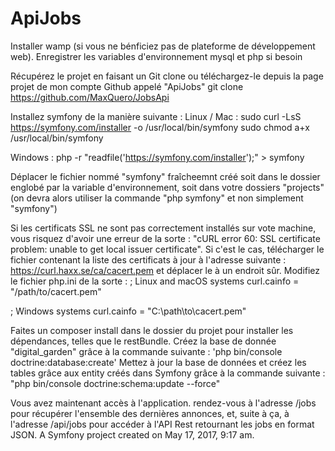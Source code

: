 ApiJobs
=======


Installer wamp (si vous ne bénficiez pas de plateforme de développement web).
Enregistrer les variables d'environnement mysql et php si besoin

Récupérez le projet en faisant un Git clone ou téléchargez-le depuis la page projet de mon compte Github appelé "ApiJobs"
git clone https://github.com/MaxQuero/JobsApi

Installez symfony de la manière suivante :
  Linux / Mac :
  sudo curl -LsS https://symfony.com/installer -o /usr/local/bin/symfony
  sudo chmod a+x /usr/local/bin/symfony


  Windows :
  php -r "readfile('https://symfony.com/installer');" > symfony

  Déplacer le fichier nommé "symfony" fraîcheemnt créé soit dans le dossier englobé par la variable d'environnement, soit dans votre dossiers "projects" (on devra alors utiliser la commande "php symfony" et non simplement "symfony")

  Si les certificats SSL ne sont pas correctement installés sur vote machine, vous risquez d'avoir une erreur de la sorte : "cURL error 60: SSL certificate problem: unable to get local issuer certificate".
  Si c'est le cas, télécharger le fichier contenant la liste des certificats à jour à l'adresse suivante : https://curl.haxx.se/ca/cacert.pem et déplacer le à un endroit sûr.
  Modifiez le fichier php.ini de la sorte : 
  ; Linux and macOS systems
  curl.cainfo = "/path/to/cacert.pem"

  ; Windows systems
  curl.cainfo = "C:\path\to\cacert.pem"

Faites un composer install dans le dossier du projet pour installer les dépendances, telles que le restBundle.
Créez la base de donnée "digital_garden" grâce à la commande suivante : 'php bin/console doctrine:database:create'
Mettez à jour la base de données et créez les tables grâce aux entity créés dans Symfony grâce à la commande suivante : "php bin/console doctrine:schema:update --force"

Vous avez maintenant accès à l'application.
rendez-vous à l'adresse /jobs pour récupérer l'ensemble des dernières annonces, et, suite à ça, à l'adresse /api/jobs pour accéder à l'API Rest retournant les jobs en format JSON.
A Symfony project created on May 17, 2017, 9:17 am.
